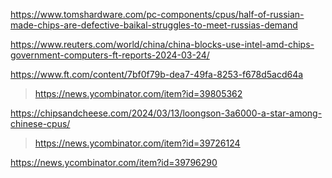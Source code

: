 https://www.tomshardware.com/pc-components/cpus/half-of-russian-made-chips-are-defective-baikal-struggles-to-meet-russias-demand

https://www.reuters.com/world/china/china-blocks-use-intel-amd-chips-government-computers-ft-reports-2024-03-24/

https://www.ft.com/content/7bf0f79b-dea7-49fa-8253-f678d5acd64a
> https://news.ycombinator.com/item?id=39805362

https://chipsandcheese.com/2024/03/13/loongson-3a6000-a-star-among-chinese-cpus/
> https://news.ycombinator.com/item?id=39726124

https://news.ycombinator.com/item?id=39796290